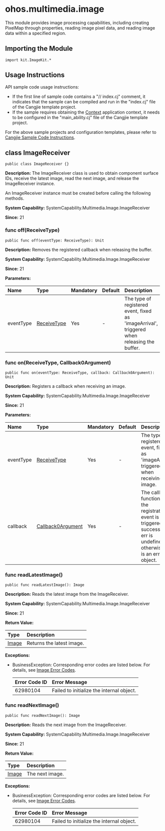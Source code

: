 # ohos.multimedia.image

This module provides image processing capabilities, including creating PixelMap through properties, reading image pixel data, and reading image data within a specified region.

## Importing the Module

```cangjie
import kit.ImageKit.*
```

## Usage Instructions

API sample code usage instructions:

- If the first line of sample code contains a "// index.cj" comment, it indicates that the sample can be compiled and run in the "index.cj" file of the Cangjie template project.
- If the sample requires obtaining the [Context](../AbilityKit/cj-apis-app-ability-ui_ability.md#class-context) application context, it needs to be configured in the "main_ability.cj" file of the Cangjie template project.

For the above sample projects and configuration templates, please refer to [Cangjie Sample Code Instructions](../cj-development-intro.md#Cangjie-Sample-Code-Instructions).

## class ImageReceiver

```cangjie
public class ImageReceiver {}
```

**Description:** The ImageReceiver class is used to obtain component surface IDs, receive the latest image, read the next image, and release the ImageReceiver instance.

An ImageReceiver instance must be created before calling the following methods.

**System Capability:** SystemCapability.Multimedia.Image.ImageReceiver

**Since:** 21

### func off(ReceiveType)

```cangjie
public func off(eventType: ReceiveType): Unit
```

**Description:** Removes the registered callback when releasing the buffer.

**System Capability:** SystemCapability.Multimedia.Image.ImageReceiver

**Since:** 21

**Parameters:**

| Name      | Type                                                         | Mandatory | Default | Description                                                                 |
| :-------- | :----------------------------------------------------------- | :-------- | :------ | :-------------------------------------------------------------------------- |
| eventType | [ReceiveType](../ImageKit/cj-apis-image.md#enum-receivetype) | Yes       | -       | The type of registered event, fixed as 'imageArrival', triggered when releasing the buffer. |

### func on(ReceiveType, Callback0Argument)

```cangjie
public func on(eventType: ReceiveType, callback: Callback0Argument): Unit
```

**Description:** Registers a callback when receiving an image.

**System Capability:** SystemCapability.Multimedia.Image.ImageReceiver

**Since:** 21

**Parameters:**

| Name      | Type                                                                 | Mandatory | Default | Description                                                                 |
| :-------- | :------------------------------------------------------------------- | :-------- | :------ | :-------------------------------------------------------------------------- |
| eventType | [ReceiveType](../ImageKit/cj-apis-image.md#enum-receivetype)         | Yes       | -       | The type of registered event, fixed as 'imageArrival', triggered when receiving an image. |
| callback  | [Callback0Argument](../arkinterop/cj-api-callback_invoke.md#class-callback0argument) | Yes       | -       | The callback function. If the registration event is triggered successfully, err is undefined; otherwise, it is an error object. |

### func readLatestImage()

```cangjie
public func readLatestImage(): Image
```

**Description:** Reads the latest image from the ImageReceiver.

**System Capability:** SystemCapability.Multimedia.Image.ImageReceiver

**Since:** 21

**Return Value:**

| Type                              | Description          |
| :-------------------------------- | :------------------- |
| [Image](../ImageKit/cj-apis-image.md#class-image) | Returns the latest image. |

**Exceptions:**

- BusinessException: Corresponding error codes are listed below. For details, see [Image Error Codes](../ImageKit/cj-errorcode-image.md).

  | Error Code ID | Error Message                          |
  | :----------- | :------------------------------------- |
  | 62980104     | Failed to initialize the internal object. |

### func readNextImage()

```cangjie
public func readNextImage(): Image
```

**Description:** Reads the next image from the ImageReceiver.

**System Capability:** SystemCapability.Multimedia.Image.ImageReceiver

**Since:** 21

**Return Value:**

| Type                              | Description          |
| :-------------------------------- | :------------------- |
| [Image](../ImageKit/cj-apis-image.md#class-image) | The next image. |

**Exceptions:**

- BusinessException: Corresponding error codes are listed below. For details, see [Image Error Codes](../ImageKit/cj-errorcode-image.md).

  | Error Code ID | Error Message                          |
  | :----------- | :------------------------------------- |
  | 62980104     | Failed to initialize the internal object. |